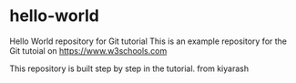 # hello-world
Hello World repository for Git tutorial
This is an example repository for the Git tutoial on https://www.w3schools.com

This repository is built step by step in the tutorial.
from kiyarash
